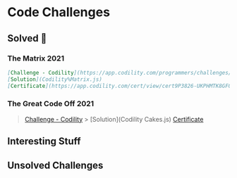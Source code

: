 # Code Challenges

## Solved :cowboy_hat_face:

### The Matrix 2021

```markdown
[Challenge - Codility](https://app.codility.com/programmers/challenges/matrix2021/)
[Solution](Codility%Matrix.js)
[Certificate](https://app.codility.com/cert/view/cert9P3826-UKPHMTK8GFQ6B4ZH/)
```

### The Great Code Off 2021

> [Challenge - Codility](https://app.codility.com/programmers/challenges/great_code_off2021/) > [Solution](Codility Cakes.js)
> [Certificate](https://app.codility.com/cert/view/certNZS7F9-56BAFMKAS3U2X9SK/)

## Interesting Stuff

## Unsolved Challenges
